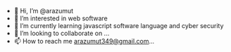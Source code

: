 - 👋 Hi, I’m @arazumut
- 👀 I’m interested in web software
- 🌱 I’m currently learning javascript software language and cyber security
- 💞️ I’m looking to collaborate on ...
- 📫 How to reach me arazumut349@gmail.com...

<!---
arazumut/arazumut is a ✨ special ✨ repository because its `README.md` (this file) appears on your GitHub profile.
You can click the Preview link to take a look at your changes.
--->

